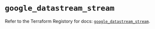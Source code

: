 # `google_datastream_stream`

Refer to the Terraform Registory for docs: [`google_datastream_stream`](https://registry.terraform.io/providers/hashicorp/google/4.77.0/docs/resources/datastream_stream).
